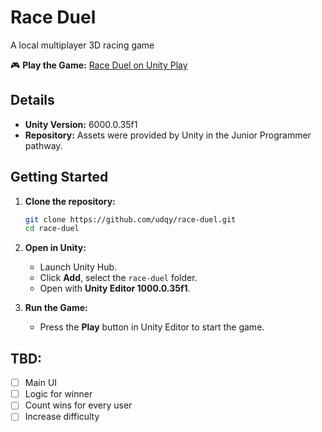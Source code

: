 # Race Duel
A local multiplayer 3D racing game

🎮 **Play the Game:** [Race Duel on Unity Play](https://play.unity.com/en/games/2b3a362a-ccef-4f95-90c2-4db8a03db50d/car)

## Details
- **Unity Version:** 6000.0.35f1
- **Repository:** Assets were provided by Unity in the Junior Programmer pathway.

## Getting Started

1. **Clone the repository:**
   ```bash
   git clone https://github.com/udqy/race-duel.git
   cd race-duel
   ```

2. **Open in Unity:**
   - Launch Unity Hub.
   - Click **Add**, select the `race-duel` folder.
   - Open with **Unity Editor 1000.0.35f1**.

3. **Run the Game:**
   - Press the **Play** button in Unity Editor to start the game.

 ## TBD:
- [ ] Main UI
- [ ] Logic for winner
- [ ] Count wins for every user
- [ ] Increase difficulty